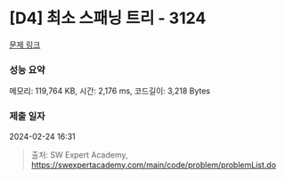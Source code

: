 # [D4] 최소 스패닝 트리 - 3124 

[문제 링크](https://swexpertacademy.com/main/code/problem/problemDetail.do?contestProbId=AV_mSnmKUckDFAWb) 

### 성능 요약

메모리: 119,764 KB, 시간: 2,176 ms, 코드길이: 3,218 Bytes

### 제출 일자

2024-02-24 16:31



> 출처: SW Expert Academy, https://swexpertacademy.com/main/code/problem/problemList.do
